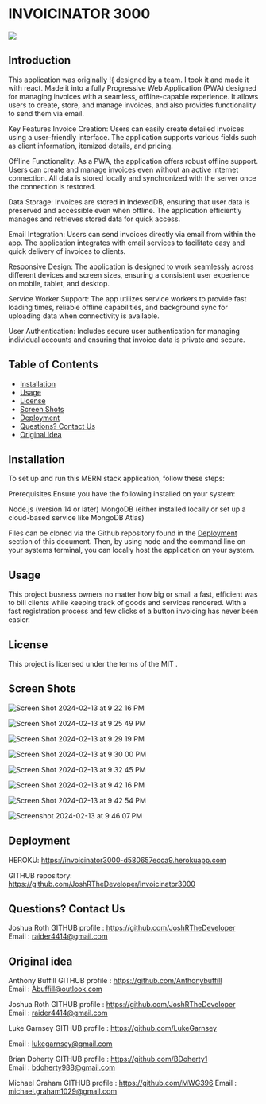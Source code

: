 # INVOICINATOR 3000
 ![](https://img.shields.io/badge/javascript-MIT-blue)

 
## Introduction
   
This application was originally !{[](https://github.com/AnthonyBuffill/invoicinator) designed by a team. I took it and made it with react. Made it into a fully Progressive Web Application (PWA) designed for managing invoices with a seamless, offline-capable experience. It allows users to create, store, and manage invoices, and also provides functionality to send them via email.

Key Features
Invoice Creation: Users can easily create detailed invoices using a user-friendly interface. The application supports various fields such as client information, itemized details, and pricing.

Offline Functionality: As a PWA, the application offers robust offline support. Users can create and manage invoices even without an active internet connection. All data is stored locally and synchronized with the server once the connection is restored.

Data Storage: Invoices are stored in IndexedDB, ensuring that user data is preserved and accessible even when offline. The application efficiently manages and retrieves stored data for quick access.

Email Integration: Users can send invoices directly via email from within the app. The application integrates with email services to facilitate easy and quick delivery of invoices to clients.

Responsive Design: The application is designed to work seamlessly across different devices and screen sizes, ensuring a consistent user experience on mobile, tablet, and desktop.

Service Worker Support: The app utilizes service workers to provide fast loading times, reliable offline capabilities, and background sync for uploading data when connectivity is available.

User Authentication: Includes secure user authentication for managing individual accounts and ensuring that invoice data is private and secure.


## Table of Contents 

- [Installation](#installation)
- [Usage](#usage)
- [License](#license)
- [Screen Shots](#screen-shots)
- [Deployment](#deployment)
- [Questions? Contact Us](#questions-contact-us)
- [Original Idea](#original-idea)


## Installation

To set up and run this MERN stack application, follow these steps:

Prerequisites
Ensure you have the following installed on your system:

Node.js (version 14 or later)
MongoDB (either installed locally or set up a cloud-based service like MongoDB Atlas)


  Files can be cloned via the Github repository found in the [Deployment](#deployment) section of this document. Then, by using node and the command line on your systems terminal, you can locally host the application on your system.


## Usage

This project busness owners no matter how big or small a fast, efficient was to bill clients while keeping track of goods and services rendered.  With a fast registration process and few clicks of a button invoicing has never been easier.

## License

This project is licensed under the terms of the MIT .


## Screen Shots

![Screen Shot 2024-02-13 at 9 22 16 PM](https://github.com/AnthonyBuffill/invoicinator/assets/153314977/a9f014b5-544a-4cd4-ba44-c4be3799804a)


![Screen Shot 2024-02-13 at 9 25 49 PM](https://github.com/AnthonyBuffill/invoicinator/assets/153314977/0e76e74a-8099-402f-9745-15263d38c394)

![Screen Shot 2024-02-13 at 9 29 19 PM](https://github.com/AnthonyBuffill/invoicinator/assets/153314977/d9c351e7-bed3-40f4-96e4-36173426e90b)

![Screen Shot 2024-02-13 at 9 30 00 PM](https://github.com/AnthonyBuffill/invoicinator/assets/153314977/6cbb818b-5b83-41cb-af10-ed3447986024)

![Screen Shot 2024-02-13 at 9 32 45 PM](https://github.com/AnthonyBuffill/invoicinator/assets/153314977/69a8b963-d2e1-4323-88be-fac6a5007b66)

![Screen Shot 2024-02-13 at 9 42 16 PM](https://github.com/AnthonyBuffill/invoicinator/assets/153314977/51d1ffa4-4ee3-43ed-97fa-445cde523f06)

![Screen Shot 2024-02-13 at 9 42 54 PM](https://github.com/AnthonyBuffill/invoicinator/assets/153314977/99553504-9ccb-4643-a440-b388d9f0956c)

![Screenshot 2024-02-13 at 9 46 07 PM](https://github.com/AnthonyBuffill/invoicinator/assets/153314977/76c469d4-cc66-4ed4-a0fb-76326d204d21)


## Deployment

HEROKU: https://invoicinator3000-d580657ecca9.herokuapp.com

GITHUB repository: https://github.com/JoshRTheDeveloper/Invoicinator3000

## Questions? Contact Us

Joshua Roth
GITHUB profile : https://github.com/JoshRTheDeveloper  
Email : raider4414@gmail.com


## Original idea


Anthony Buffill
GITHUB profile : https://github.com/Anthonybuffill  
Email : Abuffill@outlook.com

Joshua Roth
GITHUB profile : https://github.com/JoshRTheDeveloper  
Email : raider4414@gmail.com

Luke Garnsey
GITHUB profile : https://github.com/LukeGarnsey 

Email : lukegarnsey@gmail.com

Brian Doherty
GITHUB profile : https://github.com/BDoherty1  
Email : bdoherty988@gmail.com

Michael Graham
GITHUB profile : https://github.com/MWG396 
Email : michael.graham1029@gmail.com



















